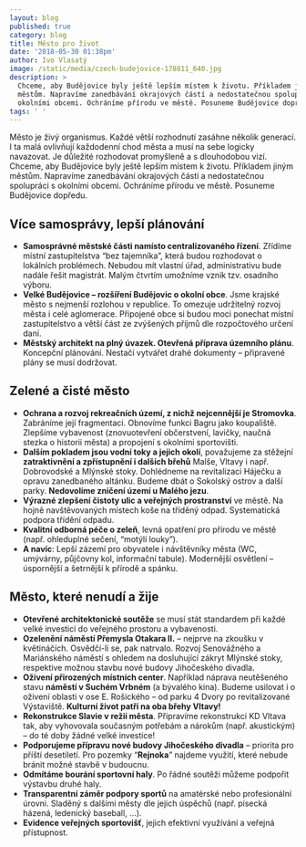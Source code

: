 ```yaml
---
layout: blog
published: true
category: blog
title: Město pro život
date: '2018-05-30 01:38pm'
author: Ivo Vlasatý
image: /static/media/czech-budejovice-178811_640.jpg
description: >
  Chceme, aby Budějovice byly ještě lepším místem k životu. Příkladem jiným
  městům. Napravíme zanedbávání okrajových částí a nedostatečnou spolupráci s
  okolními obcemi. Ochráníme přírodu ve městě. Posuneme Budějovice dopředu.
tags: ' '
---
```

Město je živý organismus. Každé větší rozhodnutí zasáhne několik generací. I ta malá ovlivňují každodenní chod města a musí na sebe logicky navazovat. Je důležité rozhodovat promyšleně a s dlouhodobou vizí. Chceme, aby Budějovice byly ještě lepším místem k životu. Příkladem jiným městům. Napravíme zanedbávání okrajových částí a nedostatečnou spolupráci s okolními obcemi. Ochráníme přírodu ve městě. Posuneme Budějovice dopředu.

## Více samosprávy, lepší plánování

* **Samosprávné městské části namísto centralizovaného řízení**. Zřídíme místní zastupitelstva “bez tajemníka”, která budou rozhodovat o lokálních problémech. Nebudou mít vlastní úřad, administrativu bude nadále řešit magistrát. Malým čtvrtím umožníme vznik tzv. osadního výboru.
* **Velké Budějovice – rozšíření Budějovic o okolní obce**. Jsme krajské město s nejmenší rozlohou v republice. To omezuje udržitelný rozvoj města i celé aglomerace. Připojené obce si budou moci ponechat místní zastupitelstvo a větší část ze zvýšených příjmů dle rozpočtového určení daní.
* **Městský architekt na plný úvazek. Otevřená příprava územního plánu**. Koncepční plánování. Nestačí vytvářet drahé dokumenty – připravené plány se musí dodržovat.

## Zelené a čisté město

* **Ochrana a rozvoj rekreačních území, z nichž nejcennější je Stromovka**. Zabráníme její fragmentaci. Obnovíme funkci Bagru jako koupaliště. Zlepšíme vybavenost (znovuotevření občerstvení, lavičky, naučná stezka o historii města) a propojení s okolními sportovišti.
* **Dalším pokladem jsou vodní toky a jejich okolí**, považujeme za stěžejní **zatraktivnění a zpřístupnění i dalších břehů** Malše, Vltavy i např. Dobrovodské a Mlýnské stoky. Dohlédneme na revitalizaci Háječku a opravu zanedbaného altánku. Budeme dbát o Sokolský ostrov a další parky. **Nedovolíme zničení území u Malého jezu**.
* **Výrazné zlepšení čistoty ulic a veřejných prostranství** ve městě. Na hojně navštěvovaných místech koše na tříděný odpad. Systematická podpora třídění odpadu.
* **Kvalitní odborná péče o zeleň**, levná opatření pro přírodu ve městě (např. ohleduplné sečení, “motýlí louky”).
* **A navíc**: Lepší zázemí pro obyvatele i návštěvníky města (WC, umývárny, půjčovny kol, informační tabule). Modernější osvětlení – úspornější a šetrnější k přírodě a spánku.

## Město, které nenudí a žije

* **Otevřené architektonické soutěže** se musí stát standardem při každé velké investici do veřejného prostoru a vybavenosti.
* **Ozelenění náměstí Přemysla Otakara II.** – nejprve na zkoušku v květináčích. Osvědčí-li se, pak natrvalo. Rozvoj Senovážného a Mariánského náměstí s ohledem na dosluhující zákryt Mlýnské stoky, respektive možnou stavbu nové budovy Jihočeského divadla.
* **Oživení přirozených místních center**. Například náprava neutěšeného stavu **náměstí v Suchém Vrbném** (a bývalého kina). Budeme usilovat i o oživení oblasti v ose E. Rošického – od parku 4 Dvory po revitalizované Výstaviště. **Kulturní život patří na oba břehy Vltavy!**
* **Rekonstrukce Slavie v režii města**. Připravíme rekonstrukci KD Vltava tak, aby vyhovovala současným potřebám a nárokům (např. akustickým) – do té doby žádné velké investice!
* **Podporujeme přípravu nové budovy Jihočeského divadla** – priorita pro příští desetiletí. Pro pozemky “**Rejnoka**” najdeme využití, které nebude bránit možné stavbě v budoucnu.
* **Odmítáme bourání sportovní haly**. Po řádné soutěži můžeme podpořit výstavbu druhé haly.
* **Transparentní záměr podpory sportů** na amatérské nebo profesionální úrovni. Sladěný s dalšími městy dle jejich úspěchů (např. písecká házená, ledenický baseball, ...).
* **Evidence veřejných sportovišť**, jejich efektivní využívání a veřejná přístupnost.
